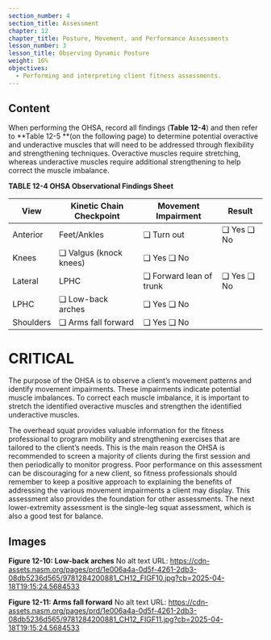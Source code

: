 ```yaml
---
section_number: 4
section_title: Assessment
chapter: 12
chapter_title: Posture, Movement, and Performance Assessments
lesson_number: 3
lesson_title: Observing Dynamic Posture
weight: 16%
objectives:
  - Performing and interpreting client fitness assessments.
---
```


## Content
When performing the OHSA, record all findings (**Table 12-4**) and then refer to **Table 12-5 **(on the following page) to determine potential overactive and underactive muscles that will need to be addressed through flexibility and strengthening techniques. Overactive muscles require stretching, whereas underactive muscles require additional strengthening to help correct the muscle imbalance.

**TABLE 12-4 OHSA Observational Findings Sheet**

| View | Kinetic Chain Checkpoint | Movement Impairment | Result |
|---|---|---|---|
| Anterior | Feet/Ankles | ❑ Turn out | ❑ Yes ❑ No |
| Knees | ❑ Valgus (knock knees) | ❑ Yes ❑ No |
| Lateral | LPHC | ❑ Forward lean of trunk | ❑ Yes ❑ No |
| LPHC | ❑ Low-back arches | ❑ Yes ❑ No |
| Shoulders | ❑ Arms fall forward | ❑ Yes ❑ No |

# CRITICAL

The purpose of the OHSA is to observe a client’s movement patterns and identify movement impairments. These impairments indicate potential muscle imbalances. To correct each muscle imbalance, it is important to stretch the identified overactive muscles and strengthen the identified underactive muscles.

The overhead squat provides valuable information for the fitness professional to program mobility and strengthening exercises that are tailored to the client’s needs. This is the main reason the OHSA is recommended to screen a majority of clients during the first session and then periodically to monitor progress. Poor performance on this assessment can be discouraging for a new client, so fitness professionals should remember to keep a positive approach to explaining the benefits of addressing the various movement impairments a client may display. This assessment also provides the foundation for other assessments. The next lower-extremity assessment is the single-leg squat assessment, which is also a good test for balance.

## Images

**Figure 12-10: Low-back arches**
No alt text
URL: https://cdn-assets.nasm.org/pages/prd/1e006a4a-0d5f-4261-2db3-08db5236d565/9781284200881_CH12_FIGF10.jpg?cb=2025-04-18T19:15:24.5684533

**Figure 12-11: Arms fall forward**
No alt text
URL: https://cdn-assets.nasm.org/pages/prd/1e006a4a-0d5f-4261-2db3-08db5236d565/9781284200881_CH12_FIGF11.jpg?cb=2025-04-18T19:15:24.5684533